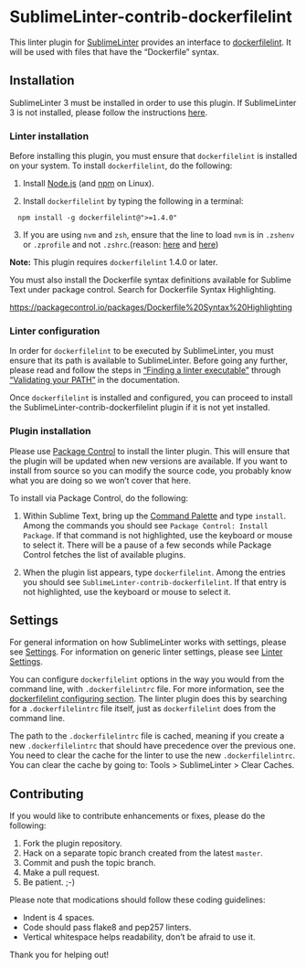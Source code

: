 SublimeLinter-contrib-dockerfilelint
=========================

This linter plugin for [SublimeLinter](http://sublimelinter.readthedocs.org) provides an interface to [dockerfilelint](https://www.npmjs.com/package/dockerfilelint). It will be used with files that have the “Dockerfile” syntax.

## Installation
SublimeLinter 3 must be installed in order to use this plugin. If SublimeLinter 3 is not installed, please follow the instructions [here](http://sublimelinter.readthedocs.org/en/latest/installation.html).

### Linter installation
Before installing this plugin, you must ensure that `dockerfilelint` is installed on your system. To install `dockerfilelint`, do the following:

1. Install [Node.js](http://nodejs.org) (and [npm](https://github.com/joyent/node/wiki/Installing-Node.js-via-package-manager) on Linux).

2. Install `dockerfilelint` by typing the following in a terminal:
  ```
    npm install -g dockerfilelint@">=1.4.0"
  ```

3. If you are using `nvm` and `zsh`, ensure that the line to load `nvm` is in `.zshenv` or `.zprofile` and not `.zshrc`.(reason: [here](http://www.sublimelinter.com/en/latest/installation.html) and [here](https://github.com/SublimeLinter/SublimeLinter3/issues/128))

**Note:** This plugin requires `dockerfilelint` 1.4.0 or later.

You must also install the Dockerfile syntax definitions available for Sublime Text under package control. Search for Dockerfile Syntax Highlighting.

https://packagecontrol.io/packages/Dockerfile%20Syntax%20Highlighting

### Linter configuration
In order for `dockerfilelint` to be executed by SublimeLinter, you must ensure that its path is available to SublimeLinter. Before going any further, please read and follow the steps in [“Finding a linter executable”](http://sublimelinter.readthedocs.org/en/latest/troubleshooting.html#finding-a-linter-executable) through [“Validating your PATH”](http://www.sublimelinter.com/en/latest/troubleshooting.html#validating-your-path) in the documentation.

Once `dockerfilelint` is installed and configured, you can proceed to install the SublimeLinter-contrib-dockerfilelint plugin if it is not yet installed.

### Plugin installation
Please use [Package Control](https://sublime.wbond.net/installation) to install the linter plugin. This will ensure that the plugin will be updated when new versions are available. If you want to install from source so you can modify the source code, you probably know what you are doing so we won’t cover that here.

To install via Package Control, do the following:

1. Within Sublime Text, bring up the [Command Palette](http://docs.sublimetext.info/en/sublime-text-3/extensibility/command_palette.html) and type `install`. Among the commands you should see `Package Control: Install Package`. If that command is not highlighted, use the keyboard or mouse to select it. There will be a pause of a few seconds while Package Control fetches the list of available plugins.

1. When the plugin list appears, type `dockerfilelint`. Among the entries you should see `SublimeLinter-contrib-dockerfilelint`. If that entry is not highlighted, use the keyboard or mouse to select it.

## Settings
For general information on how SublimeLinter works with settings, please see [Settings](http://sublimelinter.readthedocs.org/en/latest/settings.html). For information on generic linter settings, please see [Linter Settings](http://sublimelinter.readthedocs.org/en/latest/linter_settings.html).

You can configure `dockerfilelint` options in the way you would from the command line, with `.dockerfilelintrc` file. For more information, see the [dockerfilelint configuring section](https://www.npmjs.com/package/dockerfilelint#configuring). The linter plugin does this by searching for a `.dockerfilelintrc` file itself, just as `dockerfilelint` does from the command line.

The path to the `.dockerfilelintrc` file is cached, meaning if you create a new `.dockerfilelintrc` that should have precedence over the previous one. You need to clear the cache for the linter to use the new `.dockerfilelintrc`. You can clear the cache by going to: Tools > SublimeLinter > Clear Caches.

## Contributing
If you would like to contribute enhancements or fixes, please do the following:

1. Fork the plugin repository.
2. Hack on a separate topic branch created from the latest `master`.
3. Commit and push the topic branch.
4. Make a pull request.
5. Be patient.  ;-)

Please note that modications should follow these coding guidelines:

- Indent is 4 spaces.
- Code should pass flake8 and pep257 linters.
- Vertical whitespace helps readability, don’t be afraid to use it.

Thank you for helping out!
